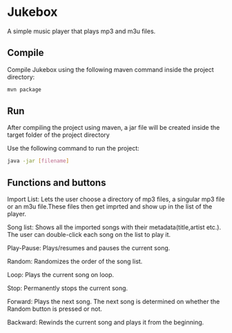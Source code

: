 
# Jukebox

A simple music player that plays mp3 and m3u files.

## Compile

Compile Jukebox using the following maven command inside the project directory:

```bash
mvn package
```
## Run 

After compiling the project using maven, a jar file will be created inside the target folder of the project directory

Use the following command to run the project:

```bash
java -jar [filename]
```

## Functions and buttons

Import List: Lets the user choose a directory of mp3 files, a singular mp3 file or an m3u file.These files then get imprted and show up in the list of the player.

Song list: Shows all the imported songs with their metadata(title,artist etc.). The user can double-click each song on the list to play it.

Play-Pause: Plays/resumes and pauses the current song. 

Random: Randomizes the order of the song list.

Loop: Plays the current song on loop. 

Stop: Permanently stops the current song.

Forward: Plays the next song. The next song is determined on whether the Random button is pressed or not.

Backward: Rewinds the current song and plays it from the beginning. 







